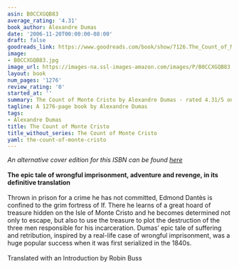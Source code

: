 ```yaml
---
asin: B0CCXGQB83
average_rating: '4.31'
book_author: Alexandre Dumas
date: '2006-11-20T00:00:00-08:00'
draft: false
goodreads_link: https://www.goodreads.com/book/show/7126.The_Count_of_Monte_Cristo
image:
- B0CCXGQB83.jpg
image_url: https://images-na.ssl-images-amazon.com/images/P/B0CCXGQB83.01._SCLZZZZZZZ.jpg
layout: book
num_pages: '1276'
review_rating: '0'
started_at: ''
summary: The Count of Monte Cristo by Alexandre Dumas - rated 4.31/5 on Goodreads
tagline: A 1276-page book by Alexandre Dumas
tags:
- Alexandre Dumas
title: The Count of Monte Cristo
title_without_series: The Count of Monte Cristo
yaml: the-count-of-monte-cristo
---
```


<i>An alternative cover edition for this ISBN can be found <a href="https://www.goodreads.com/book/show/220303420-the-count-of-monte-cristo" rel="nofollow noopener">here</a></i><br /><br /><b>The epic tale of wrongful imprisonment, adventure and revenge, in its definitive translation</b><br /><br />Thrown in prison for a crime he has not committed, Edmond Dantès is confined to the grim fortress of If. There he learns of a great hoard of treasure hidden on the Isle of Monte Cristo and he becomes determined not only to escape, but also to use the treasure to plot the destruction of the three men responsible for his incarceration. Dumas’ epic tale of suffering and retribution, inspired by a real-life case of wrongful imprisonment, was a huge popular success when it was first serialized in the 1840s.<br /><br />Translated with an Introduction by Robin Buss